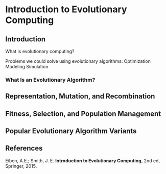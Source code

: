# Introduction to Evolutionary Computing

## Introduction

What is evolutionary computing? 

Problems we could solve using evolutionary algorithms:
Optimization
Modeling
Simulation


### What Is an Evolutionary Algorithm?


## Representation, Mutation, and Recombination


## Fitness, Selection, and Population Management


## Popular Evolutionary Algorithm Variants


## References

Eiben, A.E.; Smith, J. E. **Introduction to Evolutionary Computing**, 2nd ed, Springer, 2015.
